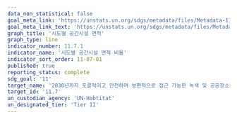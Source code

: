 ```yaml
---
data_non_statistical: false
goal_meta_link: 'https://unstats.un.org/sdgs/metadata/files/Metadata-11-07-01.pdf'
goal_meta_link_text: 'https://unstats.un.org/sdgs/metadata/files/Metadata-11-07-01.pdf'
graph_title: '시도별 공간시설 면적'
graph_type: line
indicator_number: 11.7.1
indicator_name: '시도별 공간시설 면적 비율'
indicator_sort_order: 11-07-01
published: true
reporting_status: complete
sdg_goal: '11'
target_name: '2030년까지 포괄적이고 안전하며 보편적으로 접근 가능한 녹색 및 공공장소 제공 (특히, 여성, 아동, 노인, 장애인)'
target_id: '11.7'
un_custodian_agency: 'UN-Habtitat'
un_designated_tier: 'Tier II'
---
```

